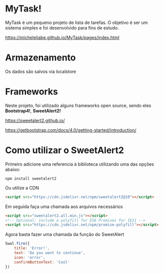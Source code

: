 # MyTask!

MyTask é um pequeno projeto de lista de tarefas. O objetivo é ser um sistema simples e foi desenvolvido para fins de estudo.

https://micheleliabe.github.io/MyTask/pages/index.html

# Armazenamento
Os dados são salvos via localstore

# Frameworks
Neste projeto, foi utilizado alguns frameworks open source, sendo eles **Bootstrap4!**, **SweetAlert2!** 


https://sweetalert2.github.io/

https://getbootstrap.com/docs/4.0/getting-started/introduction/

# Como utilizar o SweetAlert2
Primeiro adicione uma referencia à biblioteca utilizando uma das opções abaixo:

``npm install sweetalert2``

Ou utilize a CDN
```html
<script src="https://cdn.jsdelivr.net/npm/sweetalert2@10"></script>
```

Em seguida faça uma chamada aos arquivos necessários

```html
<script src="sweetalert2.all.min.js"></script>  
<!-- Optional: include a polyfill for ES6 Promises for IE11 --> 
<script src="https://cdn.jsdelivr.net/npm/promise-polyfill"></script>
```

Agora basta fazer uma chamada da função do SweetAlert
```javascript
Swal.fire({ 
	title: 'Error!', 
	text: 'Do you want to continue', 
	icon: 'error', 
	confirmButtonText: 'Cool'
})
```
